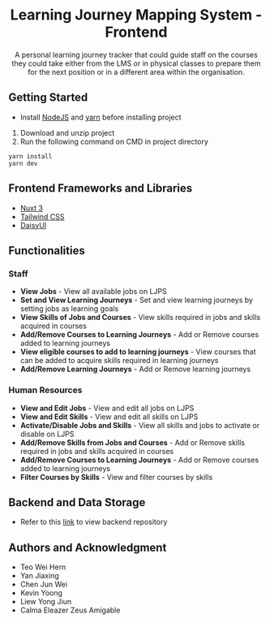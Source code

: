 <h1 align="center">Learning Journey Mapping System - Frontend</h1>

<p align="center">A personal learning journey tracker that could guide staff on the courses they could take either from the LMS or in physical classes to prepare them for the next position or in a different area within the organisation.</p>
 
## Getting Started
 
- Install [NodeJS](https://nodejs.org/en/) and [yarn](https://yarnpkg.com/) before installing project

1. Download and unzip project
2. Run the following command on CMD in project directory
```
yarn install
yarn dev
```

## Frontend Frameworks and Libraries
- [Nuxt 3](https://v3.nuxtjs.org/)
- [Tailwind CSS](https://tailwindcss.com/docs/configuration)
- [DaisyUI](https://daisyui.com/)


## Functionalities
### Staff
- **View Jobs** - View all available jobs on LJPS
- **Set and View Learning Journeys** - Set and view learning journeys by setting jobs as learning goals
- **View Skills of Jobs and Courses** - View skills required in jobs and skills acquired in courses
- **Add/Remove Courses to Learning Journeys** - Add or Remove courses added to learning journeys
- **View eligible courses to add to learning journeys** - View courses that can be added to acquire skills required in learning journeys
- **Add/Remove Learning Journeys** - Add or Remove learning journeys

 
### Human Resources
- **View and Edit Jobs** - View and edit all jobs on LJPS
- **View and Edit Skills** - View and edit all skills on LJPS
- **Activate/Disable Jobs and Skills** - View all skills and jobs to activate or disable on LJPS
- **Add/Remove Skills from Jobs and Courses** - Add or Remove skills required in jobs and skills acquired in courses
- **Add/Remove Courses to Learning Journeys** - Add or Remove courses added to learning journeys
- **Filter Courses by Skills** - View and filter courses by skills

## Backend and Data Storage
- Refer to this [link](https://bitbucket.org/spm-g2t1/backend-ljps/) to view backend repository

## Authors and Acknowledgment
- Teo Wei Hern
- Yan Jiaxing
- Chen Jun Wei 
- Kevin Yoong
- Liew Yong Jiun
- Calma Eleazer Zeus Amigable
